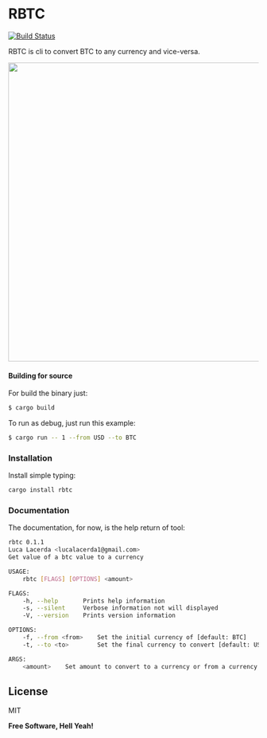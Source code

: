 # RBTC

[![Build Status](https://travis-ci.com/lucawen/rbtc.svg?branch=master)](https://travis-ci.com/lucawen/rbtc)

RBTC is cli to convert BTC to any currency and vice-versa.

<p align="center">
  <img width="600" src="https://cdn.jsdelivr.net/gh/lucawen/rbtc/example.svg">
</p>


#### Building for source
For build the binary just:
```sh
$ cargo build
```
To run as debug, just run this example:
```sh
$ cargo run -- 1 --from USD --to BTC
```
### Installation
Install simple typing:

```sh
cargo install rbtc
```

### Documentation
The documentation, for now, is the help return of tool:

```sh
rbtc 0.1.1
Luca Lacerda <lucalacerda1@gmail.com>
Get value of a btc value to a currency

USAGE:
    rbtc [FLAGS] [OPTIONS] <amount>

FLAGS:
    -h, --help       Prints help information
    -s, --silent     Verbose information not will displayed
    -V, --version    Prints version information

OPTIONS:
    -f, --from <from>    Set the initial currency of [default: BTC]
    -t, --to <to>        Set the final currency to convert [default: USD]

ARGS:
    <amount>    Set amount to convert to a currency or from a currency
```


License
----

MIT


**Free Software, Hell Yeah!**

